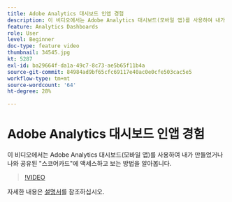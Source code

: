 ```yaml
---
title: Adobe Analytics 대시보드 인앱 경험
description: 이 비디오에서는 Adobe Analytics 대시보드(모바일 앱)를 사용하여 내가 만들었거나 나와 공유된 "스코어카드"에 액세스하고 보는 방법을 알아봅니다.
feature: Analytics Dashboards
role: User
level: Beginner
doc-type: feature video
thumbnail: 34545.jpg
kt: 5287
exl-id: ba29664f-da1a-49c7-8c73-ae5b65f11b4a
source-git-commit: 84984ad9bf65cfc69117e40ac0e0cfe503cac5e5
workflow-type: tm+mt
source-wordcount: '64'
ht-degree: 28%

---
```


# Adobe Analytics 대시보드 인앱 경험

이 비디오에서는 Adobe Analytics 대시보드(모바일 앱)를 사용하여 내가 만들었거나 나와 공유된 &quot;스코어카드&quot;에 액세스하고 보는 방법을 알아봅니다.

>[!VIDEO](https://video.tv.adobe.com/v/34545/?quality=12&learn=on)

자세한 내용은 [설명서](https://experienceleague.adobe.com/docs/analytics/analyze/mobapp/home.html?lang=ko)를 참조하십시오.
